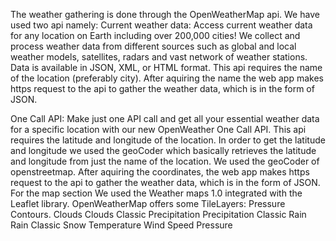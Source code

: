 The weather gathering is done through the OpenWeatherMap api. We have used two api namely:
Current weather data: Access current weather data for any location on Earth including over 200,000 cities! We collect and process weather data from different sources such as global and local weather models, satellites, radars and vast network of weather stations. Data is available in JSON, XML, or HTML format.
This api requires the name of the location (preferably city). After aquiring the name the web app makes https request to the api to gather the weather data, which is in the form of JSON.

One Call API: Make just one API call and get all your essential weather data for a specific location with our new OpenWeather One Call API.
This api requires the latitude and longitude of the location. In order to get the latitude and longitude we used the geoCoder which basically retrieves the latitude and longitude from just the name of the location. We used the geoCoder of openstreetmap. After aquiring the coordinates, the web app makes https request to the api to gather the weather data, which is in the form of JSON.
For the map section We used the Weather maps 1.0 integrated with the Leaflet library.
OpenWeatherMap offers some TileLayers:
Pressure Contours.
Clouds
Clouds Classic
Precipitation
Precipitation Classic
Rain
Rain Classic
Snow
Temperature
Wind Speed
Pressure
